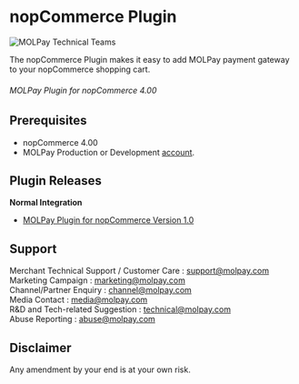 nopCommerce Plugin
=====================
![MOLPay Technical Teams](https://github.com/MOLPay/Magento_Plugin/wiki/images/molpay-developer.jpg)

The nopCommerce Plugin makes it easy to add MOLPay payment gateway to your nopCommerce shopping cart.

###### MOLPay Plugin for nopCommerce 4.00 ######

Prerequisites
-------------

* nopCommerce 4.00
* MOLPay Production or Development [account](http://www.molpay.com/v3/contact/merchant-enquiry).

Plugin Releases
---------------
**Normal Integration**
* [MOLPay Plugin for nopCommerce Version 1.0](https://github.com/MOLPay/nopCommerce_Plugin)

Support
-------

Merchant Technical Support / Customer Care : support@molpay.com <br>
Marketing Campaign : marketing@molpay.com <br>
Channel/Partner Enquiry : channel@molpay.com <br>
Media Contact : media@molpay.com <br>
R&D and Tech-related Suggestion : technical@molpay.com <br>
Abuse Reporting : abuse@molpay.com

Disclaimer
----------
Any amendment by your end is at your own risk.
